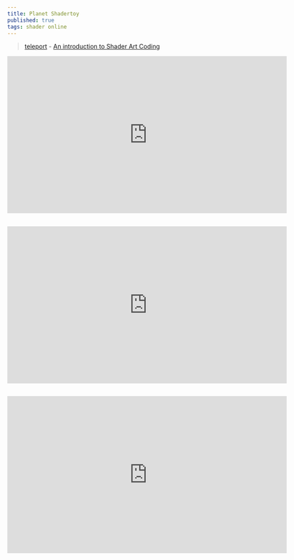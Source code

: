 ```yaml
---
title: Planet Shadertoy
published: true
tags: shader online
---
```

> [teleport](https://www.shadertoy.com/view/4tjGRh) - [An introduction to Shader Art Coding](https://www.youtube.com/watch?v=f4s1h2YETNY)

<iframe width="640" height="360" frameborder="0" src="https://www.shadertoy.com/embed/4tjGRh?gui=true&t=10&paused=false&muted=false" allowfullscreen></iframe>

## 

<iframe width="640" height="360" frameborder="0" src="https://www.shadertoy.com/embed/MdGfzh?gui=true&t=10&paused=true&muted=false" allowfullscreen></iframe>

##

<iframe width="640" height="360" frameborder="0" src="https://www.shadertoy.com/embed/XsX3RB?gui=true&t=10&paused=true&muted=false" allowfullscreen></iframe>
